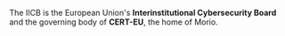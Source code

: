 The IICB is the European Union's **Interinstitutional Cybersecurity Board** and
the governing body of **CERT-EU**, the home of Morio.

